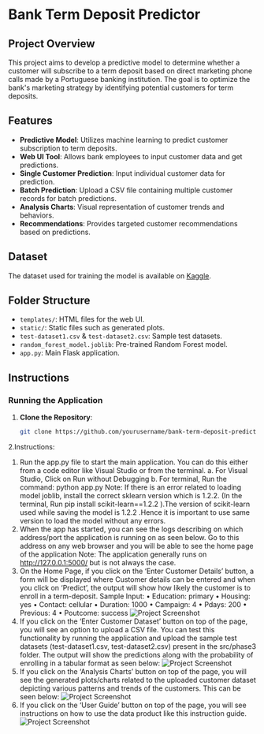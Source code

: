 # Bank Term Deposit Predictor

## Project Overview

This project aims to develop a predictive model to determine whether a customer will subscribe to a term deposit based on direct marketing phone calls made by a Portuguese banking institution. The goal is to optimize the bank's marketing strategy by identifying potential customers for term deposits.

## Features

- **Predictive Model**: Utilizes machine learning to predict customer subscription to term deposits.
- **Web UI Tool**: Allows bank employees to input customer data and get predictions.
- **Single Customer Prediction**: Input individual customer data for prediction.
- **Batch Prediction**: Upload a CSV file containing multiple customer records for batch predictions.
- **Analysis Charts**: Visual representation of customer trends and behaviors.
- **Recommendations**: Provides targeted customer recommendations based on predictions.

## Dataset

The dataset used for training the model is available on [Kaggle](https://www.kaggle.com/datasets/hariharanpavan/bank-marketing-dataset-analysis-classification).

## Folder Structure
  - `templates/`: HTML files for the web UI.
  - `static/`: Static files such as generated plots.
  - `test-dataset1.csv` & `test-dataset2.csv`: Sample test datasets.
  - `random_forest_model.joblib`: Pre-trained Random Forest model.
  - `app.py`: Main Flask application.

## Instructions

### Running the Application

1. **Clone the Repository**:
   ```sh
   git clone https://github.com/yourusername/bank-term-deposit-predictor.git
2.Instructions:
1. Run the app.py file to start the main application. You can do this either from a code editor like Visual Studio or from the terminal.
a. For Visual Studio, Click on Run without Debugging
b. For terminal, Run the command: python app.py
Note: If there is an error related to loading model joblib, install the correct sklearn version which is 1.2.2. (In the terminal, Run pip install scikit-learn==1.2.2 ).The version of scikit-learn used while saving the model is 1.2.2 .Hence it is important to use same version to load the model without any errors.
2. When the app has started, you can see the logs describing on which address/port the application is running on as seen below. Go to this address on any web browser and you will be able to see the home page of the application
Note: The application generally runs on http://127.0.0.1:5000/ but is not always the case.
  3. On the Home Page, if you click on the ‘Enter Customer Details’ button, a form will be displayed where Customer details can be entered and when you click on ‘Predict’, the output will show how likely the customer is to enroll in a term-deposit.
Sample Input:
• Education: primary
• Housing: yes
• Contact: cellular
• Duration: 1000
• Campaign: 4
• Pdays: 200
• Previous: 4
• Poutcome: success
  ![Project Screenshot](https://github.com/prasanthmanda/Bank-Term-Deposit-Predictor-Application/blob/main/Picture1.png)      
 4. If you click on the ‘Enter Customer Dataset’ button on top of the page, you will see an option to upload a CSV file. You can test this functionality by running the application and upload the sample test datasets (test-dataset1.csv, test-dataset2.csv) present in the src/phase3 folder. The output will show the predictions along with the probability of enrolling in a tabular format as seen below:
  ![Project Screenshot](https://github.com/prasanthmanda/Bank-Term-Deposit-Predictor-Application/blob/main/Picture2.png)   
5. If you click on the ‘Analysis Charts’ button on top of the page, you will see the generated plots/charts related to the uploaded customer dataset depicting various patterns and trends of the customers. This can be seen below:
  ![Project Screenshot](https://github.com/prasanthmanda/Bank-Term-Deposit-Predictor-Application/blob/main/Picture3.png)
6. If you click on the ‘User Guide’ button on top of the page, you will see instructions on how to use the data product like this instruction guide.
![Project Screenshot](https://github.com/prasanthmanda/Bank-Term-Deposit-Predictor-Application/blob/main/Picture4.png)
